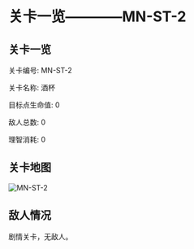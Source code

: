 # 关卡一览————MN-ST-2


## 关卡一览

关卡编号: MN-ST-2

关卡名称: 酒杯

目标点生命值: 0

敌人总数: 0

理智消耗: 0


## 关卡地图
![MN-ST-2](./oprMap/MN-ST-2.png)

## 敌人情况

剧情关卡，无敌人。

